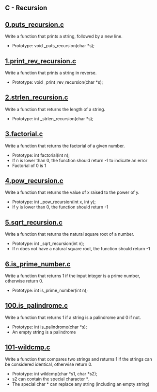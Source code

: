 ## C - Recursion

## [0.puts_recursion.c ](0-puts_recursion.c)

Write a function that prints a string, followed by a new line.

- Prototype: void _puts_recursion(char *s);

## [1.print_rev_recursion.c](1-print_rev_recursion.c)

Write a function that prints a string in reverse.

- Prototype: void _print_rev_recursion(char *s);

## [2.strlen_recursion.c](2-strlen_recursion.c)

Write a function that returns the length of a string.

- Prototype: int _strlen_recursion(char *s);

## [3.factorial.c](3-factorial.c)

Write a function that returns the factorial of a given number.

- Prototype: int factorial(int n);
- If n is lower than 0, the function should return -1 to indicate an error
- Factorial of 0 is 1

## [4.pow_recursion.c](4-pow_recursion.c)

Write a function that returns the value of x raised to the power of y.

- Prototype: int _pow_recursion(int x, int y);
- If y is lower than 0, the function should return -1

## [5.sqrt_recursion.c](5-sqrt_recursion.c)

Write a function that returns the natural square root of a number.

- Prototype: int _sqrt_recursion(int n);
- If n does not have a natural square root, the function should return -1

## [6.is_prime_number.c](6-is_prime_number.c)

Write a function that returns 1 if the input integer is a prime number, otherwise return 0.

- Prototype: int is_prime_number(int n);

## [100.is_palindrome.c](100-is_palindrome.c)

Write a function that returns 1 if a string is a palindrome and 0 if not.

- Prototype: int is_palindrome(char *s);
- An empty string is a palindrome

## [101-wildcmp.c](101.wildcmp.c)

Write a function that compares two strings and returns 1 if the strings can be considered identical, otherwise return 0.

- Prototype: int wildcmp(char *s1, char *s2);
- s2 can contain the special character *.
- The special char * can replace any string (including an empty string) 

